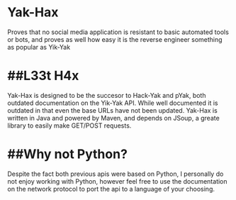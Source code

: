# Yak-Hax
Proves that no social media application is resistant to basic automated tools or bots, and proves as well how easy it is the reverse engineer something as popular as Yik-Yak

##L33t H4x
==============
Yak-Hax is designed to be the succesor to Hack-Yak and pYak, both outdated documentation on the Yik-Yak API. While well documented
it is outdated in that even the base URLs have not been updated. Yak-Hax is written in Java and powered by Maven, and depends on JSoup,
a greate library to easily make GET/POST requests.

##Why not Python?
==============
Despite the fact both previous apis were based on Python, I personally do not enjoy working with Python, however feel free to
use the documentation on the network protocol to port the api to a language of your choosing.
